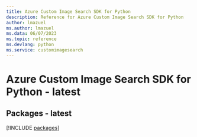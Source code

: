 ```yaml
---
title: Azure Custom Image Search SDK for Python
description: Reference for Azure Custom Image Search SDK for Python
author: lmazuel
ms.author: lmazuel
ms.data: 06/07/2023
ms.topic: reference
ms.devlang: python
ms.service: customimagesearch
---
```

# Azure Custom Image Search SDK for Python - latest
## Packages - latest
[!INCLUDE [packages](custom-image-search-index.md)]